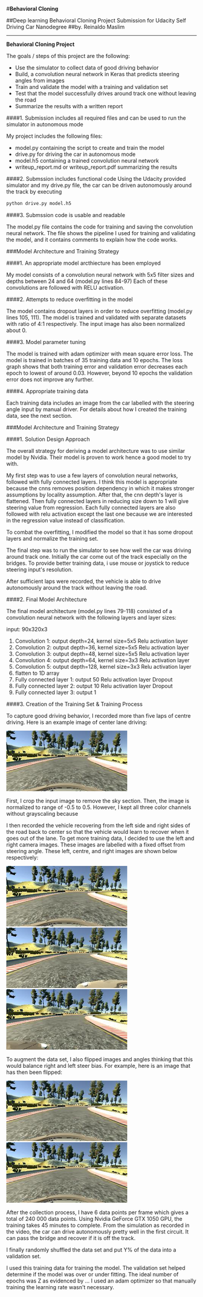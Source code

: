 #**Behavioral Cloning** 

##Deep learning Behavioral Cloning Project Submission for Udacity Self Driving Car Nanodegree
##by. Reinaldo Maslim

---

**Behavioral Cloning Project**

The goals / steps of this project are the following:
* Use the simulator to collect data of good driving behavior
* Build, a convolution neural network in Keras that predicts steering angles from images
* Train and validate the model with a training and validation set
* Test that the model successfully drives around track one without leaving the road
* Summarize the results with a written report


[//]: # (Image References)

[image1]: ./centre.jpg 
[image2]: ./left.jpg
[image3]: ./right.jpg
[image4]: ./centre_flipped.jpg

####1. Submission includes all required files and can be used to run the simulator in autonomous mode

My project includes the following files:
* model.py containing the script to create and train the model
* drive.py for driving the car in autonomous mode
* model.h5 containing a trained convolution neural network 
* writeup_report.md or writeup_report.pdf summarizing the results

####2. Submssion includes functional code
Using the Udacity provided simulator and my drive.py file, the car can be driven autonomously around the track by executing 
```sh
python drive.py model.h5
```

####3. Submssion code is usable and readable

The model.py file contains the code for training and saving the convolution neural network. The file shows the pipeline I used for training and validating the model, and it contains comments to explain how the code works.

###Model Architecture and Training Strategy

####1. An appropriate model arcthiecture has been employed

My model consists of a convolution neural network with 5x5 filter sizes and depths between 24 and 64 (model.py lines 84-97) 
Each of these convolutions are followed with RELU activation.

####2. Attempts to reduce overfitting in the model

The model contains dropout layers in order to reduce overfitting (model.py lines 105, 111). The model is trained and validated with separate datasets with ratio of 4:1 respectively. The input image has also been normalized about 0.

####3. Model parameter tuning

The model is trained with adam optimizer with mean square error loss. The model is trained in batches of 35 training data and 10 epochs. The loss graph shows that both training error and validation error decreases each epoch to lowest of around 0.03. However, beyond 10 epochs the validation error does not improve any further. 

####4. Appropriate training data

Each training data includes an image from the car labelled with the steering angle input by manual driver. 
For details about how I created the training data, see the next section. 

###Model Architecture and Training Strategy

####1. Solution Design Approach

The overall strategy for deriving a model architecture was to use similar model by Nvidia. Their model is proven to work hence a good model to try with.

My first step was to use a few layers of convolution neural networks, followed with fully connected layers. I think this model is appropriate because the cnns removes position dependency in which it makes stronger assumptions by locality assumption. After that, the cnn depth's layer is flattened. Then fully connected layers in reducing size down to 1 will give steering value from regression. Each fully connected layers are also followed with relu activation except the last one because we are interested in the regression value instead of classification.

To combat the overfitting, I modified the model so that it has some dropout layers and normalize the training set. 

The final step was to run the simulator to see how well the car was driving around track one. Initially the car come out of the track especially on the bridges. To provide better training data, i use mouse or joystick to reduce steering input's resolution. 

After sufficient laps were recorded, the vehicle is able to drive autonomously around the track without leaving the road.

####2. Final Model Architecture

The final model architecture (model.py lines 79-118) consisted of a convolution neural network with the following layers and layer sizes:

input: 90x320x3 

1. 	Convolution 1: output depth=24, kernel size=5x5
   	Relu activation layer
2. 	Convolution 2: output depth=36, kernel size=5x5
	Relu activation layer
3. 	Convolution 3: output depth=48, kernel size=5x5
	Relu activation layer
4. 	Convolution 4: output depth=64, kernel size=3x3
	Relu activation layer
5. 	Convolution 5: output depth=128, kernel size=3x3
	Relu activation layer
6. 	flatten to 1D array
7. 	Fully connected layer 1: output 50
	Relu activation layer
	Dropout
9. 	Fully connected layer 2: output 10
	Relu activation layer
	Dropout
11. Fully connected layer 3: output 1 



####3. Creation of the Training Set & Training Process

To capture good driving behavior, I recorded more than five laps of centre driving. Here is an example image of center lane driving:

![alt text][image1]

First, I crop the input image to remove the sky section. Then, the image is normalized to range of -0.5 to 0.5. However, I kept all three color channels without grayscaling because 

I then recorded the vehicle recovering from the left side and right sides of the road back to center so that the vehicle would learn to recover when it goes out of the lane.
To get more training data, I decided to use the left and right camera images. These images are labelled with a fixed offset from steering angle. These left, centre, and right images are shown below respectively:

![alt text][image1]
![alt text][image2]
![alt text][image3]

To augment the data set, I also flipped images and angles thinking that this would balance right and left steer bias. For example, here is an image that has then been flipped:

![alt text][image1]
![alt text][image4]


After the collection process, I have 6 data points per frame which gives a total of 240 000 data points. Using Nvidia GeForce GTX 1050 GPU, the training takes 45 minutes to complete. 
From the simulation as recorded in the video, the car can drive autonomously pretty well in the first circuit. It can pass the bridge and recover if it is off the track.  


I finally randomly shuffled the data set and put Y% of the data into a validation set. 

I used this training data for training the model. The validation set helped determine if the model was over or under fitting. The ideal number of epochs was Z as evidenced by ... I used an adam optimizer so that manually training the learning rate wasn't necessary.
